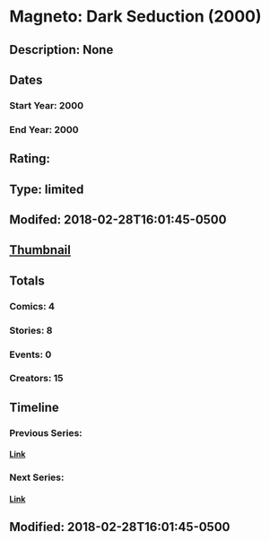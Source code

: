 # Magneto: Dark Seduction (2000)
## Description: None
## Dates
### Start Year: 2000
### End Year: 2000
## Rating: 
## Type: limited
## Modifed: 2018-02-28T16:01:45-0500
## [Thumbnail](http://i.annihil.us/u/prod/marvel/i/mg/9/03/5a9718a270825.jpg)
## Totals
### Comics: 4
### Stories: 8
### Events: 0
### Creators: 15
## Timeline
### Previous Series: 
#### [Link]()
### Next Series: 
#### [Link]()
## Modified: 2018-02-28T16:01:45-0500